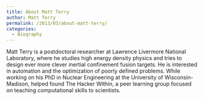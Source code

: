 ```yaml
---
title: About Matt Terry
author: Matt Terry
permalink: /2013/03/about-matt-terry/
categories:
  - Biography
---
```

Matt Terry is a postdoctoral researcher at Lawrence Livermore National Laboratory, where he studies high energy density physics and tries to design ever more clever inertial confinement fusion targets. He is interested in automation and the optimization of poorly defined problems. While working on his PhD in Nuclear Engineering at the University of Wisconsin-Madison, helped found The Hacker Within, a peer learning group focused on teaching computational skills to scientists.
